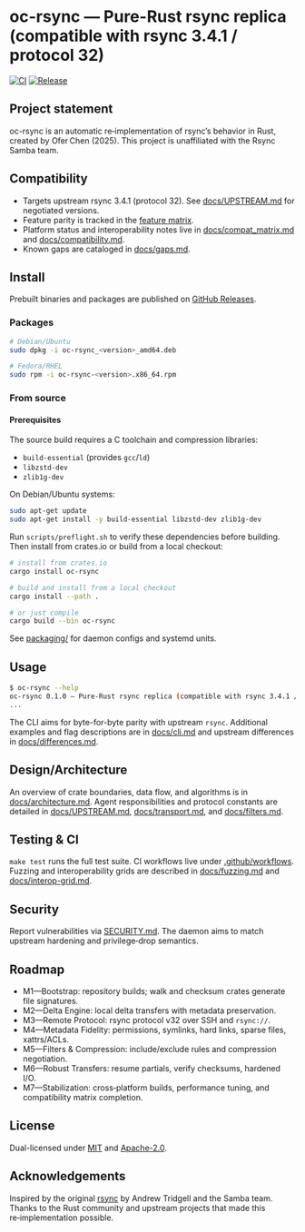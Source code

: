 # oc-rsync — Pure-Rust rsync replica (compatible with rsync 3.4.1 / protocol 32)

[![CI](https://github.com/oferchen/oc-rsync/actions/workflows/ci.yml/badge.svg)](https://github.com/oferchen/oc-rsync/actions/workflows/ci.yml)
[![Release](https://img.shields.io/github/v/release/oferchen/oc-rsync)](https://github.com/oferchen/oc-rsync/releases)

## Project statement

oc-rsync is an automatic re‑implementation of rsync’s behavior in Rust, created by Ofer Chen (2025). This project is unaffiliated with the Rsync Samba team.

## Compatibility

- Targets upstream rsync 3.4.1 (protocol 32). See [docs/UPSTREAM.md](docs/UPSTREAM.md) for negotiated versions.
- Feature parity is tracked in the [feature matrix](docs/feature_matrix.md).
- Platform status and interoperability notes live in [docs/compat_matrix.md](docs/compat_matrix.md) and [docs/compatibility.md](docs/compatibility.md).
- Known gaps are cataloged in [docs/gaps.md](docs/gaps.md).

## Install

Prebuilt binaries and packages are published on [GitHub Releases](https://github.com/oferchen/oc-rsync/releases).

### Packages

```bash
# Debian/Ubuntu
sudo dpkg -i oc-rsync_<version>_amd64.deb

# Fedora/RHEL
sudo rpm -i oc-rsync-<version>.x86_64.rpm
```

### From source

#### Prerequisites

The source build requires a C toolchain and compression libraries:

- `build-essential` (provides `gcc`/`ld`)
- `libzstd-dev`
- `zlib1g-dev`

On Debian/Ubuntu systems:

```bash
sudo apt-get update
sudo apt-get install -y build-essential libzstd-dev zlib1g-dev
```

Run `scripts/preflight.sh` to verify these dependencies before building. Then
install from crates.io or build from a local checkout:

```bash
# install from crates.io
cargo install oc-rsync

# build and install from a local checkout
cargo install --path .

# or just compile
cargo build --bin oc-rsync
```

See [packaging/](packaging) for daemon configs and systemd units.

## Usage

```bash
$ oc-rsync --help
oc-rsync 0.1.0 — Pure-Rust rsync replica (compatible with rsync 3.4.1 / protocol 32)
...
```

The CLI aims for byte-for-byte parity with upstream `rsync`. Additional examples and flag descriptions are in [docs/cli.md](docs/cli.md) and upstream differences in [docs/differences.md](docs/differences.md).

## Design/Architecture

An overview of crate boundaries, data flow, and algorithms is in [docs/architecture.md](docs/architecture.md). Agent responsibilities and protocol constants are detailed in [docs/UPSTREAM.md](docs/UPSTREAM.md), [docs/transport.md](docs/transport.md), and [docs/filters.md](docs/filters.md).

## Testing & CI

`make test` runs the full test suite. CI workflows live under [.github/workflows](.github/workflows). Fuzzing and interoperability grids are described in [docs/fuzzing.md](docs/fuzzing.md) and [docs/interop-grid.md](docs/interop-grid.md).

## Security

Report vulnerabilities via [SECURITY.md](SECURITY.md). The daemon aims to match upstream hardening and privilege‑drop semantics.

## Roadmap

- M1—Bootstrap: repository builds; walk and checksum crates generate file signatures.
- M2—Delta Engine: local delta transfers with metadata preservation.
- M3—Remote Protocol: rsync protocol v32 over SSH and `rsync://`.
- M4—Metadata Fidelity: permissions, symlinks, hard links, sparse files, xattrs/ACLs.
- M5—Filters & Compression: include/exclude rules and compression negotiation.
- M6—Robust Transfers: resume partials, verify checksums, hardened I/O.
- M7—Stabilization: cross‑platform builds, performance tuning, and compatibility matrix completion.

## License

Dual-licensed under [MIT](LICENSE-MIT) and [Apache-2.0](LICENSE-APACHE).

## Acknowledgements

Inspired by the original [rsync](https://rsync.samba.org/) by Andrew Tridgell and the Samba team. Thanks to the Rust community and upstream projects that made this re‑implementation possible.

